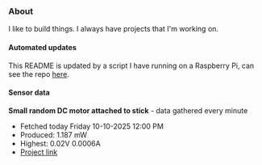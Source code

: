 ### About
I like to build things. I always have projects that I'm working on.

#### Automated updates
This README is updated by a script I have running on a Raspberry Pi, can see the repo [here](https://github.com/jdc-cunningham/raspi-git-repo-updater).

#### Sensor data


**Small random DC motor attached to stick** - data gathered every minute
- Fetched today Friday 10-10-2025 12:00 PM
- Produced: 1.187 mW
- Highest: 0.02V 0.0006A
- [Project link](https://github.com/jdc-cunningham/turbine-raspi)
